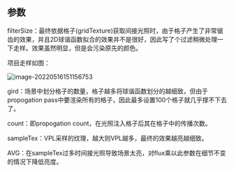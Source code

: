## 参数

filterSize：最终依据格子(gridTexture)获取间接光照时，由于格子产生了非常锯齿的效果，并且2D球谐函数拟合的效果并不是很好，因此写了个过滤稍微处理一下走样。效果虽然明显，但是会污染原先的颜色。

项目走样如图：

![image-20220516151156753](http://124.222.23.180/i/2022/05/16/6281f944e1e78.png)

gird：场景中划分格子的数量，格子越多将球谐函数划分的越细致，但由于propogation pass中要渲染所有的格子，因此最多设置100个格子就几乎撑不下去了。

count：即propogation count，在光照注入格子后其在格子中的传播次数。

sampleTex：VPL采样的纹理，越大则VPL越多，最终的效果越亮越细致。

AVG：在sampleTex过多时间接光照导致场景太亮，对flux乘以此参数在细节不变的情况下降低亮度。